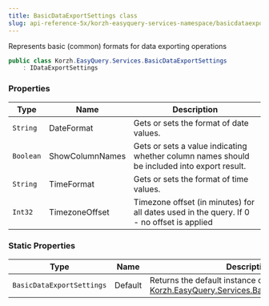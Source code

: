 ```yaml
---
title: BasicDataExportSettings class
slug: api-reference-5x/korzh-easyquery-services-namespace/basicdataexportsettings-class
---
```



Represents basic (common) formats for data exporting operations
```csharp
public class Korzh.EasyQuery.Services.BasicDataExportSettings
    : IDataExportSettings

```

### Properties

| Type | Name | Description | 
| --- | --- | --- | 
| `String` | DateFormat | Gets or sets the format of date values. | 
| `Boolean` | ShowColumnNames | Gets or sets a value indicating whether column names should be included into export result. | 
| `String` | TimeFormat | Gets or sets the format of time values. | 
| `Int32` | TimezoneOffset | Timezone offset (in minutes) for all dates used in the query.  If 0 - no offset is applied | 


### Static Properties

| Type | Name | Description | 
| --- | --- | --- | 
| `BasicDataExportSettings` | Default | Returns the default instance of [Korzh.EasyQuery.Services.BasicDataExportSettings](/api-reference-5x/korzh-easyquery-services-namespace/basicdataexportsettings-class). |
